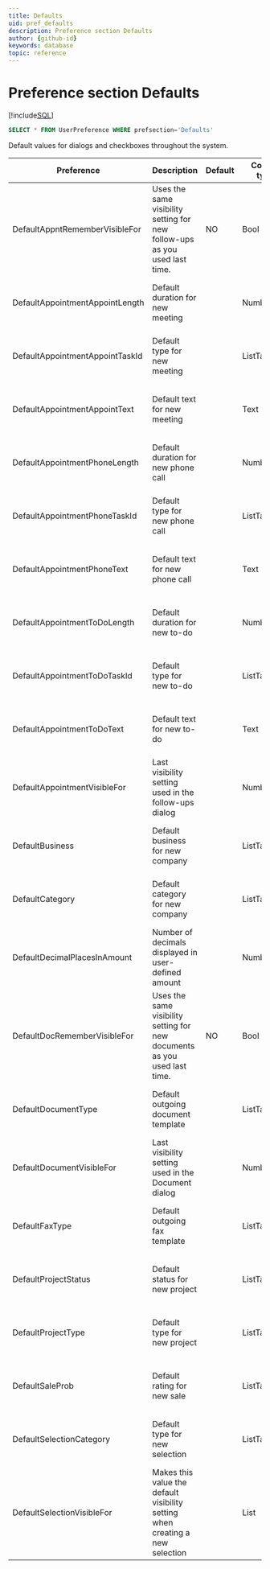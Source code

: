 ```yaml
---
title: Defaults
uid: pref_defaults
description: Preference section Defaults
author: {github-id}
keywords: database
topic: reference
---
```


# Preference section Defaults

[!include[SQL](./includes/to-view-pref.md)]

```SQL
SELECT * FROM UserPreference WHERE prefsection='Defaults'
```

Default values for dialogs and checkboxes throughout the system.

| Preference | Description | Default | Control type | Access |
|---|---|---|---|---|
| DefaultAppntRememberVisibleFor | Uses the same visibility setting for new follow-ups as you used last time. |  NO | Bool|  Admin, Crm, Admin users, Wizard |
| DefaultAppointmentAppointLength | Default duration for new meeting | | Number|  Admin, Crm, Admin users, Wizard |
| DefaultAppointmentAppointTaskId | Default type for new meeting | | ListTableRef|  Admin, Crm, Admin users, Wizard |
| DefaultAppointmentAppointText | Default text for new meeting | | Text|  Admin, Crm, Admin users, Wizard |
| DefaultAppointmentPhoneLength | Default duration for new phone call | | Number|  Admin, Crm, Admin users, Wizard |
| DefaultAppointmentPhoneTaskId | Default type for new phone call | | ListTableRef|  Admin, Crm, Admin users, Wizard |
| DefaultAppointmentPhoneText | Default text for new phone call | | Text  | Admin, Crm, Admin users, Wizard |
| DefaultAppointmentToDoLength | Default duration for new to-do | | Number |  Admin, Crm, Admin users, Wizard |
| DefaultAppointmentToDoTaskId | Default type for new to-do | | ListTableRef |  Admin, Crm, Admin users, Wizard |
| DefaultAppointmentToDoText | Default text for new to-do | | Text |  Admin, Crm, Admin users, Wizard |
| DefaultAppointmentVisibleFor | Last visibility setting used in the follow-ups dialog | | Number|  Wizard |
| DefaultBusiness | Default business for new company | | ListTableRef| Admin, Crm, Admin users, Wizard |
| DefaultCategory | Default category for new company | | ListTableRef |  Admin, Crm, Admin users, Wizard |
| DefaultDecimalPlacesInAmount | Number of decimals displayed in user-defined amount | | Number|  Wizard |
| DefaultDocRememberVisibleFor | Uses the same visibility setting for new documents as you used last time. | NO | Bool|  Admin, Crm, Admin users, Wizard |
| DefaultDocumentType | Default outgoing document template | | ListTableRef |  Admin, Crm, Admin users, Wizard |
| DefaultDocumentVisibleFor | Last visibility setting used in the Document dialog | | Number|  Wizard |
| DefaultFaxType | Default outgoing fax template | | ListTableRef |  Admin, Crm, Admin users, Wizard |
| DefaultProjectStatus | Default status for new project | | ListTableRef|  Admin, Crm, Admin users, Wizard |
| DefaultProjectType | Default type for new project | | ListTableRef|  Admin, Crm, Admin users, Wizard |
| DefaultSaleProb | Default rating for new sale | | ListTableRef|  Admin, Crm, Admin users, Wizard |
| DefaultSelectionCategory | Default type for new  selection | | ListTableRef|  Admin, Crm, Admin users, Wizard |
| DefaultSelectionVisibleFor | Makes this value the default visibility setting when creating a new selection | | List| Admin, Crm, Admin users, Wizard |
